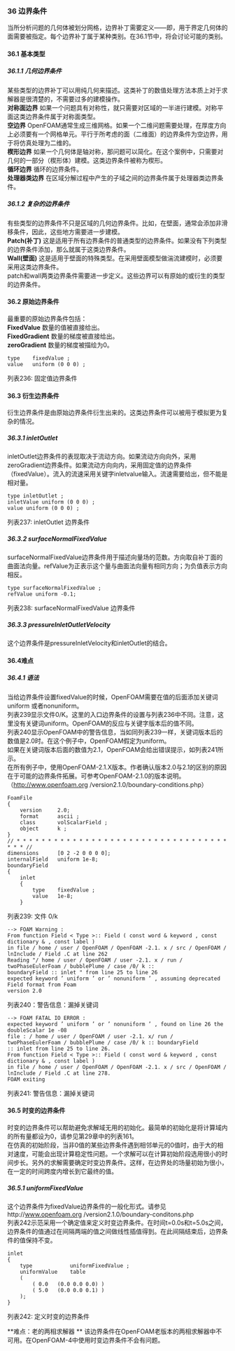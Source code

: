 ### 36 边界条件
当所分析问题的几何体被划分网格，边界补丁需要定义——即，用于界定几何体的面需要被指定。每个边界补丁属于某种类别。在36.1节中，将会讨论可能的类别。
#### 36.1 基本类型
##### 36.1.1 几何边界条件 
某些类型的边界补丁可以用纯几何来描述。这类补丁的数值处理方法本质上对于求解器是很清楚的，不需要过多的建模操作。  
**对称面边界**  如果一个问题具有对称性，就只需要对区域的一半进行建模。对称平面这类边界条件属于对称面类型。  
**空边界**  OpenFOAM通常生成三维网格。如果一个二维问题需要处理，在厚度方向上必须要有一个网格单元。平行于所考虑的面（二维面）的边界条件为空边界，用于将仿真处理为二维的。  
**楔形边界**  如果一个几何体是轴对称，那问题可以简化。在这个案例中，只需要对几何的一部分（楔形体）建模。这类边界条件被称为楔形。  
**循环边界**  循环的边界条件。  
**处理器类边界**  在区域分解过程中产生的子域之间的边界条件属于处理器类边界条件。  

##### 36.1.2 复杂的边界条件
有些类型的边界条件不只是区域的几何边界条件。比如，在壁面，通常会添加非滑移条件，因此，这些地方需要进一步建模。  
**Patch(补丁)**  这是适用于所有边界条件的普通类型的边界条件。如果没有下列类型的边界条件添加，那么就属于这类边界条件。  
**Wall(壁面)**  这是适用于壁面的特殊类型。在采用壁面模型做湍流建模时，必须要采用这类边界条件。  
patch和wall两类边界条件需要进一步定义。这些边界可以有原始的或衍生的类型的边界条件。

#### 36.2 原始边界条件
最重要的原始边界条件包括：  
**FixedValue**  数量的值被直接给出。  
**FixedGradient**  数量的梯度被直接给出。  
**zeroGradient**  数量的梯度被描绘为0。  
```
type	fixedValue ;
value	uniform (0 0 0) ;
```
列表236: 固定值边界条件

#### 36.3  衍生边界条件
衍生边界条件是由原始边界条件衍生出来的。这类边界条件可以被用于模拟更为复杂的情况。

##### 36.3.1 inletOutlet
inletOutlet边界条件的表现取决于流动方向。如果流动方向向外，采用zeroGradient边界条件。如果流动方向向内，采用固定值的边界条件（fixedValue）。流入的流速采用关键字inletvalue输入。流速需要给出，但不能是相对量。  
```
type inletOutlet ;
inletValue uniform (0 0 0) ;
value uniform (0 0 0) ;
```
列表237: inletOutlet 边界条件

##### 36.3.2  surfaceNormalFixedValue
surfaceNormalFixedValue边界条件用于描述向量场的范数。方向取自补丁面的曲面法向量。refValue为正表示这个量与曲面法向量有相同方向；为负值表示方向相反。
```
type surfaceNormalFixedValue ;
refValue uniform -0.1;
```
列表238: surfaceNormalFixedValue 边界条件

##### 36.3.3 pressureInletOutletVelocity
这个边界条件是pressureInletVelocity和inletOutlet的结合。

#### 36.4难点
##### 36.4.1 语法
当给边界条件设置fixedValue的时候，OpenFOAM需要在值的后面添加关键词uniform 或者nonuniform。  
列表239显示文件0/K。这里的入口边界条件的设置与列表236中不同。注意，这里没有关键词uniform。OpenFOAM的反应与关键字版本后的值不同。  
列表240显示OpenFOAM中的警告信息，当如同列表239一样，关键词版本后的数值是2.0时。在这个例子中，OpenFOAM假定为uniform。  
如果在关键词版本后面的数值为2.1，OpenFOAM会给出错误提示，如列表241所示。  
在所有例子中，使用OpenFOAM-2.1.X版本。作者确认版本2.0与2.1的区别的原因在于可能的边界条件拓展。可参考OpenFOAM-2.1.0的版本说明。（http://www.openfoam.org /version2.1.0/boundary-conditions.php）
```
FoamFile
{
	version		2.0;
	format		ascii ;
	class		volScalarField ;
	object		k ;
}
// * * * * * * * * * * * * * * * * * * * * * * * * * * * * * * * * * * * * * //
dimensions		[0 2 -2 0 0 0 0];
internalField	uniform 1e-8;
boundaryField
{
	inlet
	{
		type	fixedValue ;
		value	1e-8;
	}
```
列表239: 文件 0/k

```
--> FOAM Warning :
From function Field < Type >:: Field ( const word & keyword , const dictionary & , const label )
in file / home / user / OpenFOAM / OpenFOAM -2.1. x / src / OpenFOAM / lnInclude / Field .C at line 262
Reading "/ home / user / OpenFOAM / user -2.1. x / run / twoPhaseEulerFoam / bubblePlume / case /0/ k ::
boundaryField :: inlet " from line 25 to line 26
expected keyword ’ uniform ’ or ’ nonuniform ’ , assuming deprecated Field format from Foam
version 2.0
```
列表240：警告信息：漏掉关键词

```
--> FOAM FATAL IO ERROR :
expected keyword ’ uniform ’ or ’ nonuniform ’ , found on line 26 the doubleScalar 1e -08
file : / home / user / OpenFOAM / user -2.1. x/ run / twoPhaseEulerFoam / bubblePlume / case /0/ k :: boundaryField
:: inlet from line 25 to line 26.
From function Field < Type >:: Field ( const word & keyword , const dictionary & , const label )
in file / home / user / OpenFOAM / OpenFOAM -2.1. x / src / OpenFOAM / lnInclude / Field .C at line 278.
FOAM exiting
```
列表241: 警告信息：漏掉关键词

#### 36.5 时变的边界条件
时变的边界条件可以帮助避免求解域无用的初始化。最简单的初始化是将计算域内的所有量都设为0，请参见第29章中的列表161。  
在仿真的初始阶段，当非0值的某些边界条件遇到相邻单元的0值时，由于大的相对速度，可能会出现计算稳定性问题。一个求解可以在计算初始阶段选用很小的时间步长。另外的求解需要确定时变边界条件。这样，在边界处的场量初始为很小，在一定的时间跨度内增长到它最终的值。

##### 36.5.1  uniformFixedValue
这个边界条件为fixedValue边界条件的一般化形式。请参见http://www.openfoam.org /version2.1.0/boundary-conditons.php  
列表242示范采用一个确定值来定义时变边界条件。在时间t=0.0s和t=5.0s之间，边界条件的值通过在间隔两端的值之间做线性插值得到。在此间隔结束后，边界条件的值保持不变。
```
inlet
{
	type			uniformFixedValue ;
	uniformValue	table
	(
		( 0.0	(0.0 0.0 0.0) )
		( 5.0	(0.0 0.0 0.1) )
	);
}
```
列表242: 定义时变的边界条件

**难点：老的两相求解器 **
该边界条件在OpenFOAM老版本的两相求解器中不可用。在OpenFOAM-4中使用时变边界条件不会有问题。